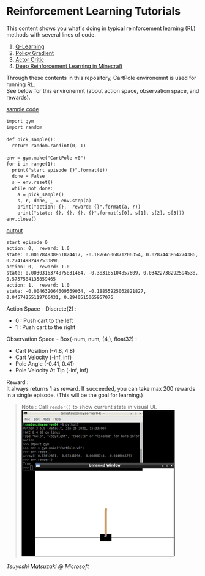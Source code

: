 # Reinforcement Learning Tutorials

This content shows you what's doing in typical reinforcement learning (RL) methods with several lines of code.

1. [Q-Learning](https://github.com/tsmatz/reinforcement-learning-tutorials/blob/master/01-q-learning.ipynb)
2. [Policy Gradient](https://github.com/tsmatz/reinforcement-learning-tutorials/blob/master/02-policy-gradient.ipynb)
3. [Actor Critic](03-actor-critic.ipynb)
4. [Deep Reinforcement Learning in Minecraft](https://github.com/tsmatz/minerl-maze-sample)

Through these contents in this repository, CartPole environemnt is used for running RL.<br>
See below for this environemnt (about action space, observation space, and rewards).

<u>sample code</u>

```
import gym
import random

def pick_sample():
  return random.randint(0, 1)

env = gym.make("CartPole-v0")
for i in range(1):
  print("start episode {}".format(i))
  done = False
  s = env.reset()
  while not done:
    a = pick_sample()
    s, r, done, _ = env.step(a)
    print("action: {},  reward: {}".format(a, r))
    print("state: {}, {}, {}, {}".format(s[0], s[1], s[2], s[3]))
env.close()
```

<u>output</u>

```
start episode 0
action: 0,  reward: 1.0
state: 0.006784938861824417, -0.18766506871206354, 0.0287443864274386, 0.27414982492533896
action: 0,  reward: 1.0
state: 0.0030316374875831464, -0.383185104857609, 0.03422738292594538, 0.5757584135859465
action: 1,  reward: 1.0
state: -0.004632064609569034, -0.18855925062821827, 0.04574255119766431, 0.2940515065957076
```

Action Space - Discrete(2) :<br>
- 0 : Push cart to the left
- 1 : Push cart to the right

Observation Space - Box(-num, num, (4,), float32) :<br>
- Cart Position (-4.8, 4.8)
- Cart Velocity (-inf, inf)
- Pole Angle (-0.41, 0.41)
- Pole Velocity At Tip (-inf, inf)

Reward :<br>
It always returns 1 as reward. If succeeded, you can take max 200 rewards in a single episode. (This will be the goal for learning.)

> Note : Call ```render()``` to show current state in visual UI.<br>
> ![CartPole rendering](assets/cart-pole.png?raw=true)

*Tsuyoshi Matsuzaki @ Microsoft*
